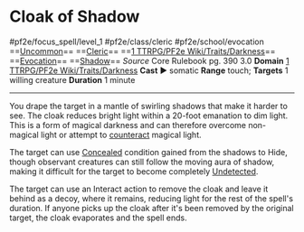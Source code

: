 # Cloak of Shadow
#pf2e/focus_spell/level_1 #pf2e/class/cleric #pf2e/school/evocation 
==[Uncommon](rules/traits/uncommon.md)== ==[Cleric](rules/traits/cleric.md)== ==[1 TTRPG/PF2e Wiki/Traits/Darkness](1%20TTRPG/PF2e%20Wiki/Traits/Darkness)== ==[Evocation](rules/traits/evocation.md)== ==[Shadow](rules/traits/shadow.md)==
*Source* Core Rulebook pg. 390 3.0
**Domain** [1 TTRPG/PF2e Wiki/Traits/Darkness](1%20TTRPG/PF2e%20Wiki/Traits/Darkness)
**Cast** ► somatic
**Range** touch; **Targets** 1 willing creature
**Duration** 1 minute

---
You drape the target in a mantle of swirling shadows that make it harder to see. The cloak reduces bright light within a 20-foot emanation to dim light. This is a form of magical darkness and can therefore overcome non-magical light or attempt to [counteract](rules/Counteracting.md) magical light.

The target can use [Concealed](../../../Conditions/Concealed.md) condition gained from the shadows to Hide, though observant creatures can still follow the moving aura of shadow, making it difficult for the target to become completely [Undetected](../../../Conditions/Undetected.md).

The target can use an Interact action to remove the cloak and leave it behind as a decoy, where it remains, reducing light for the rest of the spell's duration. If anyone picks up the cloak after it's been removed by the original target, the cloak evaporates and the spell ends.